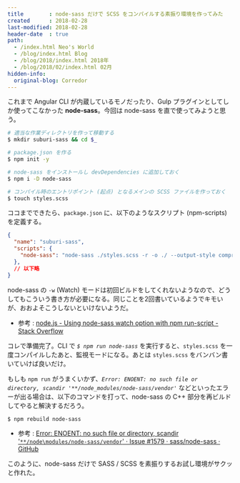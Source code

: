 ```yaml
---
title        : node-sass だけで SCSS をコンパイルする素振り環境を作ってみた
created      : 2018-02-28
last-modified: 2018-02-28
header-date  : true
path:
  - /index.html Neo's World
  - /blog/index.html Blog
  - /blog/2018/index.html 2018年
  - /blog/2018/02/index.html 02月
hidden-info:
  original-blog: Corredor
---
```


これまで Angular CLI が内蔵しているモノだったり、Gulp プラグインとしてしか使ってこなかった **node-sass**。今回は node-sass を直で使ってみようと思う。

```bash
# 適当な作業ディレクトリを作って移動する
$ mkdir suburi-sass && cd $_

# package.json を作る
$ npm init -y

# node-sass をインストールし devDependencies に追加しておく
$ npm i -D node-sass

# コンパイル時のエントリポイント (起点) となるメインの SCSS ファイルを作っておく
$ touch styles.scss
```

ココまでできたら、`package.json` に、以下のようなスクリプト (npm-scripts) を定義する。

```json
{
  "name": "suburi-sass",
  "scripts": {
    "node-sass": "node-sass ./styles.scss -r -o ./ --output-style compressed && node-sass ./styles.scss -r -o ./ --output-style compressed -w"
  },
  // 以下略
}
```

node-sass の `-w` (Watch) モードは初回ビルドをしてくれないようなので、どうしてもこういう書き方が必要になる。同じことを2回書いているようでキモいが、おおよそこうしないといけないようだ。

- 参考 : [node.js - Using node-sass watch option with npm run-script - Stack Overflow](https://stackoverflow.com/questions/34797140/using-node-sass-watch-option-with-npm-run-script)

コレで準備完了。CLI で *`$ npm run node-sass`* を実行すると、`styles.scss` を一度コンパイルしたあと、監視モードになる。あとは `styles.scss` をバンバン書いていけば良いだけ。

もしも `npm run` がうまくいかず、*`Error: ENOENT: no such file or directory, scandir '**/node_modules/node-sass/vendor'`* などといったエラーが出る場合は、以下のコマンドを打って、node-sass の C++ 部分を再ビルドしてやると解決するだろう。

```bash
$ npm rebuild node-sass
```

- 参考 : [Error: ENOENT: no such file or directory, scandir '`**/node\modules/node-sass/vendor`' · Issue #1579 · sass/node-sass · GitHub](https://github.com/sass/node-sass/issues/1579)

このように、node-sass だけで SASS / SCSS を素振りするお試し環境がサクッと作れた。
